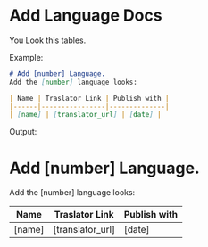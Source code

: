 # Add Language Docs
You Look this tables.

Example:

```md
# Add [number] Language.
Add the [number] language looks:

| Name | Traslator Link | Publish with |
|------|----------------|--------------|
| [name] | [translator_url] | [date] |
```
Output:
# Add [number] Language.
Add the [number] language looks:

| Name | Traslator Link | Publish with |
|------|----------------|--------------|
| [name] | [translator_url] | [date] |
